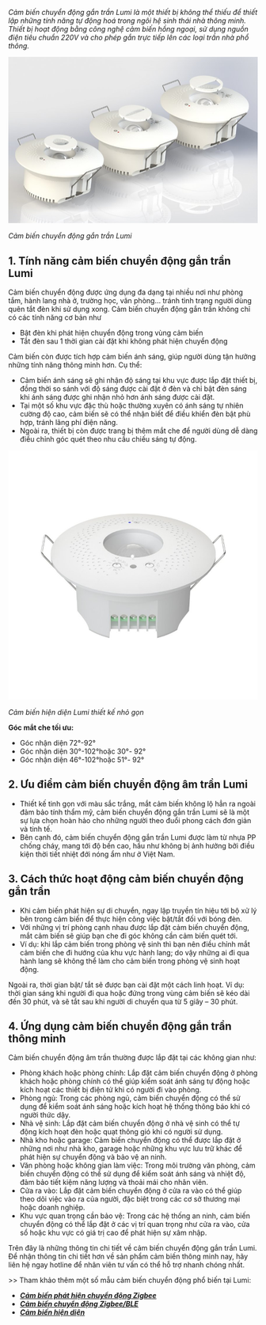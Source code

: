 ﻿*Cảm biến chuyển động gắn trần Lumi là một thiết bị không thể thiếu để thiết lập những tính năng tự động hoá trong ngôi hệ sinh thái nhà thông minh. Thiết bị hoạt động bằng công nghệ cảm biến hồng ngoại, sử dụng nguồn điện tiêu chuẩn 220V và cho phép gắn trực tiếp lên các loại trần nhà phổ thông.*

![cảm biến chuyển động gắn trần](Aspose.Words.2154b53d-8fbf-4c0a-a803-788bd75406a2.001.jpeg)

*Cảm biến chuyển động gắn trần Lumi*
## **1. Tính năng cảm biến chuyển động gắn trần Lumi**
Cảm biến chuyển động được ứng dụng đa dạng tại nhiều nơi như phòng tắm, hành lang nhà ở, trường học, văn phòng… tránh tình trạng người dùng quên tắt đèn khi sử dụng xong. Cảm biến chuyển động gắn trần không chỉ có các tính năng cơ bản như

- Bật đèn khi phát hiện chuyển động trong vùng cảm biến
- Tắt đèn sau 1 thời gian cài đặt khi không phát hiện chuyển động

Cảm biến còn được tích hợp cảm biến ánh sáng, giúp người dùng tận hưởng những tính năng thông minh hơn. Cụ thể:

- Cảm biến ánh sáng sẽ ghi nhận độ sáng tại khu vực được lắp đặt thiết bị, đồng thời so sánh với độ sáng được cài đặt ở đèn và chỉ bật đèn sáng khi ánh sáng được ghi nhận nhỏ hơn ánh sáng được cài đặt.
- Tại một số khu vực đặc thù hoặc thường xuyên có ánh sáng tự nhiên cường độ cao, cảm biến sẽ có thể nhận biết để điều khiển đèn bật phù hợp, tránh lãng phí điện năng.
- Ngoài ra, thiết bị còn được trang bị thêm mắt che để người dùng dễ dàng điều chỉnh góc quét theo nhu cầu chiếu sáng tự động. 

![Cảm biến hiện diện Lumi thiết kế nhỏ gọn](Aspose.Words.2154b53d-8fbf-4c0a-a803-788bd75406a2.002.jpeg)

*Cảm biến hiện diện Lumi thiết kế nhỏ gọn*

**Góc mắt che tối ưu:**

- Góc nhận diện 72°-92°
- Góc nhận diện 30°-102°hoặc 30°- 92°
- Góc nhận diện 46°-102°hoặc 51°- 92°
## **2. Ưu điểm cảm biến chuyển động âm trần Lumi**
- Thiết kế tinh gọn với màu sắc trắng, mắt cảm biến không lộ hẳn ra ngoài đảm bảo tính thẩm mỹ, cảm biến chuyển động gắn trần Lumi sẽ là một sự lựa chọn hoàn hảo cho những người theo đuổi phong cách đơn giản và tinh tế.
- Bên cạnh đó, cảm biến chuyển động gắn trần Lumi được làm từ nhựa PP chống cháy, mang tới độ bền cao, hầu như không bị ảnh hưởng bởi điều kiện thời tiết nhiệt đới nóng ẩm như ở Việt Nam.
## **3. Cách thức hoạt động cảm biến chuyển động gắn trần**
- Khi cảm biến phát hiện sự di chuyển, ngay lập truyền tín hiệu tới bộ xử lý bên trong cảm biến để thực hiện công việc bật/tắt đối với bóng đèn.
- Với những vị trí phòng cạnh nhau được lắp đặt cảm biến chuyển động, mắt cảm biến sẽ giúp bạn che đi góc không cần cảm biến quét tới.
- Ví dụ: khi lắp cảm biến trong phòng vệ sinh thì bạn nên điều chỉnh mắt cảm biến che đi hướng của khu vực hành lang; do vậy những ai đi qua hành lang sẽ không thể làm cho cảm biến trong phòng vệ sinh hoạt động.

Ngoài ra, thời gian bật/ tắt sẽ được bạn cài đặt một cách linh hoạt. Ví dụ: thời gian sáng khi người đi qua hoặc đứng trong vùng cảm biến sẽ kéo dài đến 30 phút, và sẽ tắt sau khi người di chuyển qua từ 5 giây – 30 phút.
## **4. Ứng dụng cảm biến chuyển động gắn trần thông minh**
Cảm biến chuyển động âm trần thường được lắp đặt tại các không gian như:

- Phòng khách hoặc phòng chính: Lắp đặt cảm biến chuyển động ở phòng khách hoặc phòng chính có thể giúp kiểm soát ánh sáng tự động hoặc kích hoạt các thiết bị điện tử khi có người đi vào phòng.
- Phòng ngủ: Trong các phòng ngủ, cảm biến chuyển động có thể sử dụng để kiểm soát ánh sáng hoặc kích hoạt hệ thống thông báo khi có người thức dậy.
- Nhà vệ sinh: Lắp đặt cảm biến chuyển động ở nhà vệ sinh có thể tự động kích hoạt đèn hoặc quạt thông gió khi có người sử dụng.
- Nhà kho hoặc garage: Cảm biến chuyển động có thể được lắp đặt ở những nơi như nhà kho, garage hoặc những khu vực lưu trữ khác để phát hiện sự chuyển động và bảo vệ an ninh.
- Văn phòng hoặc không gian làm việc: Trong môi trường văn phòng, cảm biến chuyển động có thể sử dụng để kiểm soát ánh sáng và nhiệt độ, đảm bảo tiết kiệm năng lượng và thoải mái cho nhân viên.
- Cửa ra vào: Lắp đặt cảm biến chuyển động ở cửa ra vào có thể giúp theo dõi việc vào ra của người, đặc biệt trong các cơ sở thương mại hoặc doanh nghiệp.
- Khu vực quan trọng cần bảo vệ: Trong các hệ thống an ninh, cảm biến chuyển động có thể lắp đặt ở các vị trí quan trọng như cửa ra vào, cửa sổ hoặc khu vực có giá trị cao để phát hiện sự xâm nhập.

Trên đây là những thông tin chi tiết về cảm biến chuyển động gắn trần Lumi. Để nhận thông tin chi tiết hơn về sản phẩm cảm biến thông minh nay, hãy liên hệ ngay hotline để nhân viên tư vấn có thể hỗ trợ nhanh chóng nhất.

\>> Tham khảo thêm một số mẫu cảm biến chuyển động phổ biến tại Lumi:

- [***Cảm biến phát hiện chuyển động Zigbee***](https://lumi.vn/san-pham/cam-bien-phat-hien-chuyen-dong-zigbee.html)
- [***Cảm biến chuyển động Zigbee/BLE***](https://lumi.vn/san-pham/cam-bien-phat-hien-chuyen-dong.html)
- [***Cảm biến hiện diện***](https://lumi.vn/san-pham/cam-bien-hien-dien-lumi.html)

